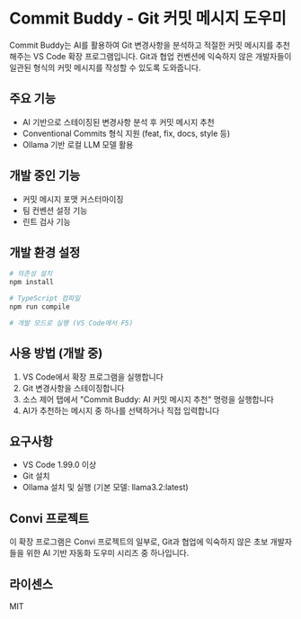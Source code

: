 # Commit Buddy - Git 커밋 메시지 도우미

Commit Buddy는 AI를 활용하여 Git 변경사항을 분석하고 적절한 커밋 메시지를 추천해주는 VS Code 확장 프로그램입니다. Git과 협업 컨벤션에 익숙하지 않은 개발자들이 일관된 형식의 커밋 메시지를 작성할 수 있도록 도와줍니다.

## 주요 기능

- AI 기반으로 스테이징된 변경사항 분석 후 커밋 메시지 추천
- Conventional Commits 형식 지원 (feat, fix, docs, style 등)
- Ollama 기반 로컬 LLM 모델 활용

## 개발 중인 기능

- 커밋 메시지 포맷 커스터마이징
- 팀 컨벤션 설정 기능
- 린트 검사 기능

## 개발 환경 설정

```bash
# 의존성 설치
npm install

# TypeScript 컴파일
npm run compile

# 개발 모드로 실행 (VS Code에서 F5)
```

## 사용 방법 (개발 중)

1. VS Code에서 확장 프로그램을 실행합니다
2. Git 변경사항을 스테이징합니다
3. 소스 제어 탭에서 "Commit Buddy: AI 커밋 메시지 추천" 명령을 실행합니다
4. AI가 추천하는 메시지 중 하나를 선택하거나 직접 입력합니다

## 요구사항

- VS Code 1.99.0 이상
- Git 설치
- Ollama 설치 및 실행 (기본 모델: llama3.2:latest)

## Convi 프로젝트

이 확장 프로그램은 Convi 프로젝트의 일부로, Git과 협업에 익숙하지 않은 초보 개발자들을 위한 AI 기반 자동화 도우미 시리즈 중 하나입니다.

## 라이센스

MIT
